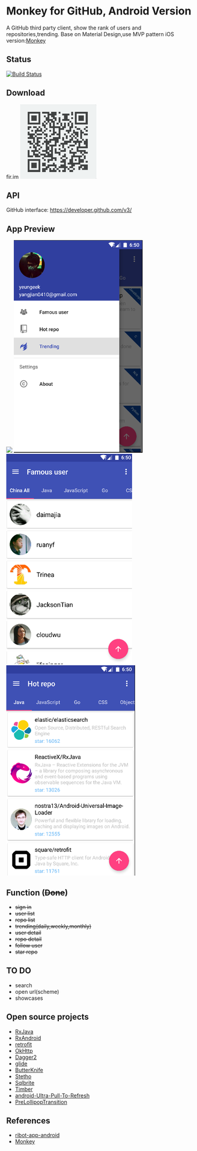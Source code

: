 # Monkey for GitHub, Android Version
A GitHub third party client, show the rank of users and repositories,trending.
Base on Material Design,use MVP pattern
iOS version:[Monkey](https://github.com/coderyi/Monkey)

## Status
[![Build Status](https://travis-ci.org/yeungeek/monkey-android.svg?branch=master)](https://travis-ci.org/yeungeek/monkey-android)

## Download
fir.im
![](images/fir.png)

## API
GitHub interface: https://developer.github.com/v3/

## App Preview
![](images/monkey.gif)
![](images/preview1.png) ![](images/preview2.png)
![](images/preview3.png)

## Function (~~Done~~)
* ~~sign in~~
* ~~user list~~
* ~~repo list~~
* ~~trending(daily,weekly,monthly)~~
* ~~user detail~~
* ~~repo detail~~
* ~~follow user~~
* ~~star repo~~

## TO DO
* search
* open url(scheme)
* showcases

## Open source projects
* [RxJava](https://github.com/ReactiveX/RxJava/)
* [RxAndroid](https://github.com/ReactiveX/RxAndroid/)
* [retrofit](https://github.com/square/retrofit/)
* [OkHttp](https://github.com/square/okhttp)
* [Dagger2](https://github.com/google/dagger/)
* [glide](https://github.com/bumptech/glide/)
* [ButterKnife](https://github.com/JakeWharton/butterknife/)
* [Stetho](https://github.com/facebook/stetho)
* [Sqlbrite](https://github.com/square/sqlbrite)
* [Timber](https://github.com/JakeWharton/timber/)
* [android-Ultra-Pull-To-Refresh](https://github.com/liaohuqiu/android-Ultra-Pull-To-Refresh)
* [PreLollipopTransition](https://github.com/takahirom/PreLollipopTransition)

## References
* [ribot-app-android](https://github.com/ribot/ribot-app-android)
* [Monkey](https://github.com/coderyi/Monkey)